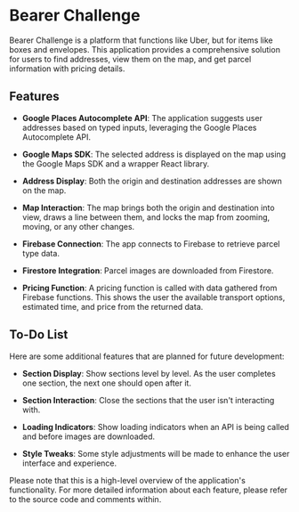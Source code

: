 # Bearer Challenge

Bearer Challenge is a platform that functions like Uber, but for items like boxes and envelopes. This application provides a comprehensive solution for users to find addresses, view them on the map, and get parcel information with pricing details.

## Features

- **Google Places Autocomplete API**: The application suggests user addresses based on typed inputs, leveraging the Google Places Autocomplete API.

- **Google Maps SDK**: The selected address is displayed on the map using the Google Maps SDK and a wrapper React library.

- **Address Display**: Both the origin and destination addresses are shown on the map.

- **Map Interaction**: The map brings both the origin and destination into view, draws a line between them, and locks the map from zooming, moving, or any other changes.

- **Firebase Connection**: The app connects to Firebase to retrieve parcel type data.

- **Firestore Integration**: Parcel images are downloaded from Firestore.

- **Pricing Function**: A pricing function is called with data gathered from Firebase functions. This shows the user the available transport options, estimated time, and price from the returned data.

## To-Do List

Here are some additional features that are planned for future development:

- **Section Display**: Show sections level by level. As the user completes one section, the next one should open after it.

- **Section Interaction**: Close the sections that the user isn't interacting with.

- **Loading Indicators**: Show loading indicators when an API is being called and before images are downloaded.

- **Style Tweaks**: Some style adjustments will be made to enhance the user interface and experience.

Please note that this is a high-level overview of the application's functionality. For more detailed information about each feature, please refer to the source code and comments within.
